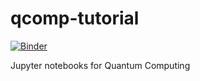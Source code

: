 # qcomp-tutorial

[![Binder](https://mybinder.org/badge_logo.svg)](https://mybinder.org/v2/gh/q-posev/qcomp-tutorial/HEAD)

Jupyter notebooks for Quantum Computing